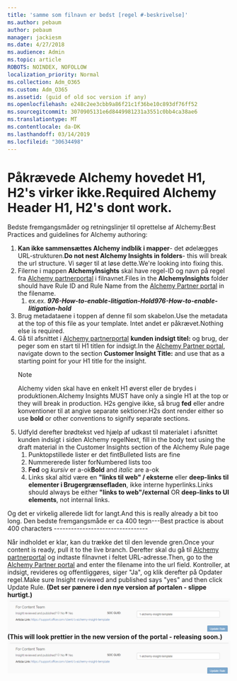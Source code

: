 ```yaml
---
title: 'samme som filnavn er bedst [regel #-beskrivelse]'
ms.author: pebaum
author: pebaum
manager: jackiesm
ms.date: 4/27/2018
ms.audience: Admin
ms.topic: article
ROBOTS: NOINDEX, NOFOLLOW
localization_priority: Normal
ms.collection: Adm_O365
ms.custom: Adm_O365
ms.assetid: (guid of old soc version if any)
ms.openlocfilehash: e248c2ee3cbb9a86f21c1f36be10c893df76ff52
ms.sourcegitcommit: 3070905131e6d8449981231a3551c0bb4ca38ae6
ms.translationtype: MT
ms.contentlocale: da-DK
ms.lasthandoff: 03/14/2019
ms.locfileid: "30634498"
---
```

# <a name="required-alchemy-header-h1-h2s-dont-work"></a><span data-ttu-id="dc3e6-102">Påkrævede Alchemy hovedet H1, H2's virker ikke.</span><span class="sxs-lookup"><span data-stu-id="dc3e6-102">Required Alchemy Header H1, H2's dont work.</span></span>
<span data-ttu-id="dc3e6-103">Bedste fremgangsmåder og retningslinjer til oprettelse af Alchemy:</span><span class="sxs-lookup"><span data-stu-id="dc3e6-103">Best Practices and guidelines for Alchemy authoring:</span></span>

1. <span data-ttu-id="dc3e6-104">**Kan ikke sammensættes Alchemy indblik i mapper**- det ødelægges URL-strukturen.</span><span class="sxs-lookup"><span data-stu-id="dc3e6-104">**Do not nest Alchemy Insights in folders**- this will break the url structure.</span></span> <span data-ttu-id="dc3e6-105">Vi søger til at løse dette.</span><span class="sxs-lookup"><span data-stu-id="dc3e6-105">We're looking into fixing this.</span></span>
1. <span data-ttu-id="dc3e6-106">Filerne i mappen **AlchemyInsights** skal have regel-ID og navn på regel fra [Alchemy partnerportal](https://alchemyportal.azurewebsites.net) i filnavnet.</span><span class="sxs-lookup"><span data-stu-id="dc3e6-106">Files in the **AlchemyInsights** folder should have Rule ID and Rule Name from the [Alchemy Partner portal](https://alchemyportal.azurewebsites.net) in the filename.</span></span>
    1. <span data-ttu-id="dc3e6-107">ex.</span><span class="sxs-lookup"><span data-stu-id="dc3e6-107">ex.</span></span> <span data-ttu-id="dc3e6-108">***976-How-to-enable-litigation-Hold***</span><span class="sxs-lookup"><span data-stu-id="dc3e6-108">***976-How-to-enable-litigation-hold***</span></span>
1. <span data-ttu-id="dc3e6-109">Brug metadataene i toppen af denne fil som skabelon.</span><span class="sxs-lookup"><span data-stu-id="dc3e6-109">Use the metadata at the top of this file as your template.</span></span> <span data-ttu-id="dc3e6-110">Intet andet er påkrævet.</span><span class="sxs-lookup"><span data-stu-id="dc3e6-110">Nothing else is required.</span></span>
1. <span data-ttu-id="dc3e6-111">Gå til afsnittet i [Alchemy partnerportal](https://alchemyportal.azurewebsites.net) **kunden indsigt titel:** og brug, der peger som en start til H1 titlen for indsigt.</span><span class="sxs-lookup"><span data-stu-id="dc3e6-111">In the [Alchemy Partner portal](https://alchemyportal.azurewebsites.net), navigate down to the section **Customer Insight Title:** and use that as a starting point for your H1 title for the insight.</span></span> 
    > [!NOTE]
    > <span data-ttu-id="dc3e6-112">Alchemy viden skal have en enkelt H1 øverst eller de brydes i produktionen.</span><span class="sxs-lookup"><span data-stu-id="dc3e6-112">Alchemy Insights MUST have only a single H1 at the top or they will break in production.</span></span> <span data-ttu-id="dc3e6-113">H2s gengive ikke, så brug **fed** eller andre konventioner til at angive separate sektioner.</span><span class="sxs-lookup"><span data-stu-id="dc3e6-113">H2s dont render either so use **bold** or other conventions to signify separate sections.</span></span>
1. <span data-ttu-id="dc3e6-114">Udfyld derefter brødtekst ved hjælp af udkast til materialet i afsnittet kunden indsigt i siden Alchemy regel</span><span class="sxs-lookup"><span data-stu-id="dc3e6-114">Next, fill in the body text using the draft material in the Customer Insights section of the Alchemy Rule page</span></span>
    1. <span data-ttu-id="dc3e6-115">Punktopstillede lister er det fint</span><span class="sxs-lookup"><span data-stu-id="dc3e6-115">Bulleted lists are fine</span></span>
    1. <span data-ttu-id="dc3e6-116">Nummererede lister for</span><span class="sxs-lookup"><span data-stu-id="dc3e6-116">Numbered lists too</span></span>
    1. <span data-ttu-id="dc3e6-117">**Fed** og *kursiv* er a-ok</span><span class="sxs-lookup"><span data-stu-id="dc3e6-117">**Bold** and *italic* are a-ok</span></span>
    1. <span data-ttu-id="dc3e6-118">Links skal altid være en **"links til web" / eksterne** eller **deep-links til elementer i Brugergrænsefladen**, ikke interne hyperlinks.</span><span class="sxs-lookup"><span data-stu-id="dc3e6-118">Links should always be either **"links to web"/external** OR **deep-links to UI elements**, not internal links.</span></span>

<span data-ttu-id="dc3e6-119">Og det er virkelig allerede lidt for langt.</span><span class="sxs-lookup"><span data-stu-id="dc3e6-119">And this is really already a bit too long.</span></span> <span data-ttu-id="dc3e6-120">Den bedste fremgangsmåde er ca 400 tegn---</span><span class="sxs-lookup"><span data-stu-id="dc3e6-120">Best practice is about 400 characters ---------------------------------</span></span>

<span data-ttu-id="dc3e6-121">Når indholdet er klar, kan du trække det til den levende gren.</span><span class="sxs-lookup"><span data-stu-id="dc3e6-121">Once your content is ready, pull it to the live branch.</span></span> <span data-ttu-id="dc3e6-122">Derefter skal du gå til [Alchemy partnerportal](https://alchemyportal.azurewebsites.net) og indtaste filnavnet i feltet URL-adresse.</span><span class="sxs-lookup"><span data-stu-id="dc3e6-122">Then, go to the [Alchemy Partner portal](https://alchemyportal.azurewebsites.net) and enter the filename into the url field.</span></span> <span data-ttu-id="dc3e6-123">Kontroller, at indsigt, revideres og offentliggøres, siger "Ja", og klik derefter på Opdater regel.</span><span class="sxs-lookup"><span data-stu-id="dc3e6-123">Make sure Insight reviewed and published says "yes" and then click Update Rule.</span></span> <span data-ttu-id="dc3e6-124">**(Det ser pænere i den nye version af portalen - slippe hurtigt.)** 
 ![URL-felt](media/for-content-team.PNG)</span><span class="sxs-lookup"><span data-stu-id="dc3e6-124">**(This will look prettier in the new version of the portal - releasing soon.)**
![url field](media/for-content-team.PNG)</span></span>

